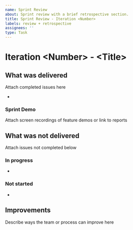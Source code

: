 ```yaml
---
name: Sprint Review
about: Sprint review with a brief retrospective section.
title: Sprint Review - Iteration <Number>
labels: review + retrospective
assignees: ''
type: Task
---
```


# Iteration &lt;Number&gt; - &lt;Title&gt;

## What was delivered
Attach completed issues here

* 

### Sprint Demo
Attach screen recordings of feature demos or link to reports

## What was not delivered
Attach issues not completed below

### In progress

* 

### Not started

* 

## Improvements
Describe ways the team or process can improve here

